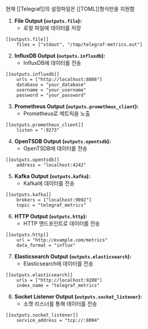 
현재 [[Telegraf]]의 설정파일은 [[TOML]]형식만을 지원함

1. **File Output (`outputs.file`):**
    - 로컬 파일에 데이터를 저장

```
[[outputs.file]]
	files = ["stdout", "/tmp/telegraf-metrics.out"]
```


2. **InfluxDB Output (`outputs.influxdb`):**
    - InfluxDB에 데이터를 전송

```
[[outputs.influxdb]]
	urls = ["http://localhost:8086"]
	database = "your_database"
	username = "your_username"
	password = "your_password"
```


3. **Prometheus Output (`outputs.prometheus_client`):**
    - Prometheus로 메트릭을 노출

```
[[outputs.prometheus_client]]
	listen = ":9273"
```


4. **OpenTSDB Output (`outputs.opentsdb`):**
    - OpenTSDB에 데이터를 전송

```
[[outputs.opentsdb]]
	address = "localhost:4242"
```


5. **Kafka Output (`outputs.kafka`):**
    - Kafka에 데이터를 전송

```
[[outputs.kafka]]
	brokers = ["localhost:9092"]
	topic = "telegraf_metrics"
```


6. **HTTP Output (`outputs.http`):**
    - HTTP 엔드포인트로 데이터를 전송

```
[[outputs.http]]
	url = "http://example.com/metrics"
	data_format = "influx"
```


7. **Elasticsearch Output (`outputs.elasticsearch`):**
    - Elasticsearch에 데이터를 전송

```
[[outputs.elasticsearch]]
	urls = ["http://localhost:9200"]
	index_name = "telegraf_metrics"
```


8. **Socket Listener Output (`outputs.socket_listener`):**
    - 소켓 리스너를 통해 데이터를 전송

```
[[outputs.socket_listener]]
	service_address = "tcp://:8094"
```






